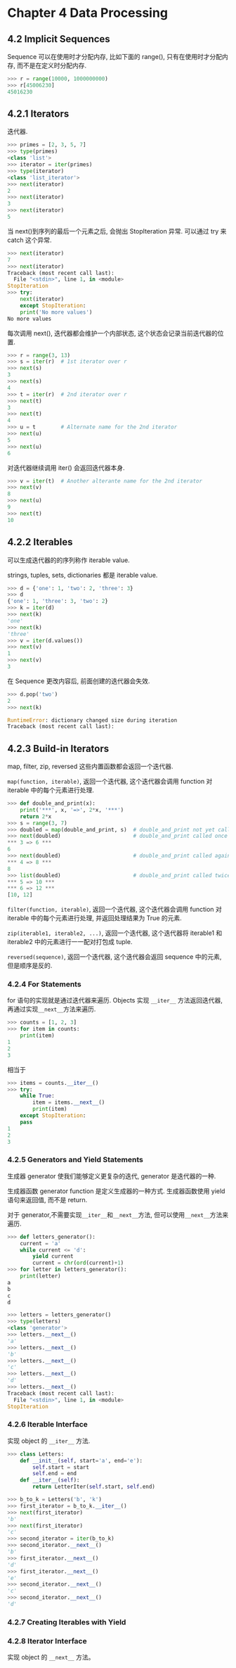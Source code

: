 # Chapter 4 Data Processing

## 4.2 Implicit Sequences

Sequence 可以在使用时才分配内存, 比如下面的 range(), 只有在使用时才分配内存, 而不是在定义时分配内存.

```python
>>> r = range(10000, 1000000000)
>>> r[45006230]
45016230
```

## 4.2.1 Iterators

迭代器.

```python
>>> primes = [2, 3, 5, 7]
>>> type(primes)
<class 'list'>
>>> iterator = iter(primes)
>>> type(iterator)
<class 'list_iterator'>
>>> next(iterator)
2
>>> next(iterator)
3
>>> next(iterator)
5
```

当 next()到序列的最后一个元素之后, 会抛出 StopIteration 异常. 可以通过 try 来 catch 这个异常.

```python
>>> next(iterator)
7
>>> next(iterator)
Traceback (most recent call last):
  File "<stdin>", line 1, in <module>
StopIteration
>>> try:
	next(iterator)
    except StopIteration:
	print('No more values')
No more values
```

每次调用 next(), 迭代器都会维护一个内部状态, 这个状态会记录当前迭代器的位置.

```python
>>> r = range(3, 13)
>>> s = iter(r)  # 1st iterator over r
>>> next(s)
3
>>> next(s)
4
>>> t = iter(r)  # 2nd iterator over r
>>> next(t)
3
>>> next(t)
4
>>> u = t        # Alternate name for the 2nd iterator
>>> next(u)
5
>>> next(u)
6
```

对迭代器继续调用 iter() 会返回迭代器本身.

```python
>>> v = iter(t)  # Another alterante name for the 2nd iterator
>>> next(v)
8
>>> next(u)
9
>>> next(t)
10
```

## 4.2.2 Iterables

可以生成迭代器的的序列称作 iterable value.

strings, tuples, sets, dictionaries 都是 iterable value.

```python
>>> d = {'one': 1, 'two': 2, 'three': 3}
>>> d
{'one': 1, 'three': 3, 'two': 2}
>>> k = iter(d)
>>> next(k)
'one'
>>> next(k)
'three'
>>> v = iter(d.values())
>>> next(v)
1
>>> next(v)
3
```

在 Sequence 更改内容后, 前面创建的迭代器会失效.

```python
>>> d.pop('two')
2
>>> next(k)

RuntimeError: dictionary changed size during iteration
Traceback (most recent call last):
```

## 4.2.3 Build-in Iterators

map, filter, zip, reversed 这些内置函数都会返回一个迭代器.

`map(function, iterable)`, 返回一个迭代器, 这个迭代器会调用 function 对 iterable 中的每个元素进行处理.

```python
>>> def double_and_print(x):
	print('***', x, '=>', 2*x, '***')
	return 2*x
>>> s = range(3, 7)
>>> doubled = map(double_and_print, s)  # double_and_print not yet called
>>> next(doubled)                       # double_and_print called once
*** 3 => 6 ***
6
>>> next(doubled)                       # double_and_print called again
*** 4 => 8 ***
8
>>> list(doubled)                       # double_and_print called twice more
*** 5 => 10 ***
*** 6 => 12 ***
[10, 12]
```

`filter(function, iterable)`, 返回一个迭代器, 这个迭代器会调用 function 对 iterable 中的每个元素进行处理, 并返回处理结果为 True 的元素.

`zip(iterable1, iterable2, ...)`, 返回一个迭代器, 这个迭代器将 iterable1 和 iterable2 中的元素进行一一配对打包成 tuple.

`reversed(sequence)`, 返回一个迭代器, 这个迭代器会返回 sequence 中的元素, 但是顺序是反的.

### 4.2.4 For Statements

for 语句的实现就是通过迭代器来遍历. Objects 实现 `__iter__` 方法返回迭代器, 再通过实现`__next__`方法来遍历.

```python
>>> counts = [1, 2, 3]
>>> for item in counts:
	print(item)
1
2
3
```

相当于

```python
>>> items = counts.__iter__()
>>> try:
	while True:
	    item = items.__next__()
	    print(item)
    except StopIteration:
	pass
1
2
3
```

### 4.2.5 Generators and Yield Statements

生成器 generator 使我们能够定义更复杂的迭代, generator 是迭代器的一种.

生成器函数 generator function 是定义生成器的一种方式. 生成器函数使用 yield 语句来返回值, 而不是 return.

对于 generator,不需要实现`__iter__`和`__next__`方法, 但可以使用`__next__`方法来遍历.

```python
>>> def letters_generator():
	current = 'a'
	while current <= 'd':
	    yield current
	    current = chr(ord(current)+1)
>>> for letter in letters_generator():
	print(letter)
a
b
c
d

>>> letters = letters_generator()
>>> type(letters)
<class 'generator'>
>>> letters.__next__()
'a'
>>> letters.__next__()
'b'
>>> letters.__next__()
'c'
>>> letters.__next__()
'd'
>>> letters.__next__()
Traceback (most recent call last):
  File "<stdin>", line 1, in <module>
StopIteration
```

### 4.2.6 Iterable Interface

实现 object 的 `__iter__` 方法.

```python
>>> class Letters:
	def __init__(self, start='a', end='e'):
	    self.start = start
	    self.end = end
	def __iter__(self):
	    return LetterIter(self.start, self.end)

>>> b_to_k = Letters('b', 'k')
>>> first_iterator = b_to_k.__iter__()
>>> next(first_iterator)
'b'
>>> next(first_iterator)
'c'
>>> second_iterator = iter(b_to_k)
>>> second_iterator.__next__()
'b'
>>> first_iterator.__next__()
'd'
>>> first_iterator.__next__()
'e'
>>> second_iterator.__next__()
'c'
>>> second_iterator.__next__()
'd'
```

### 4.2.7 Creating Iterables with Yield

### 4.2.8 Iterator Interface

实现 object 的 `__next__` 方法。
